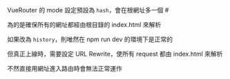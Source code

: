 VueRouter 的 mode 設定預設為 `hash`，會在根網址多一個 #

為的是確保所有的網址都經由根目錄的 index.html 來解析

如果改為 `history`，則唯然在 npm run dev 的環境下是正常的

但真正上線時，需要設定 URL Rewrite，使所有 request 都由 index.html 來解析

不然直接用網址進入路由時會無法正常運作